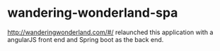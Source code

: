 # wandering-wonderland-spa
http://wanderingwonderland.com/#/  relaunched this application with a angularJS front end and Spring boot as the back end.
